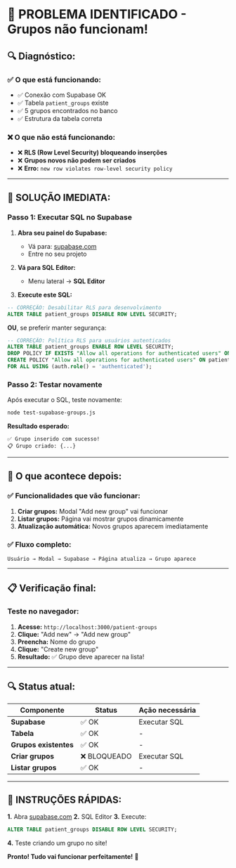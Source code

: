 # 🚨 **PROBLEMA IDENTIFICADO - Grupos não funcionam!**

## 🔍 **Diagnóstico:**

### **✅ O que está funcionando:**
- ✅ Conexão com Supabase OK
- ✅ Tabela `patient_groups` existe
- ✅ 5 grupos encontrados no banco
- ✅ Estrutura da tabela correta

### **❌ O que não está funcionando:**
- ❌ **RLS (Row Level Security) bloqueando inserções**
- ❌ **Grupos novos não podem ser criados**
- ❌ **Erro:** `new row violates row-level security policy`

---

## 🔧 **SOLUÇÃO IMEDIATA:**

### **Passo 1: Executar SQL no Supabase**

1. **Abra seu painel do Supabase:**
   - Vá para: [supabase.com](https://supabase.com)
   - Entre no seu projeto

2. **Vá para SQL Editor:**
   - Menu lateral → **SQL Editor**

3. **Execute este SQL:**

```sql
-- CORREÇÃO: Desabilitar RLS para desenvolvimento
ALTER TABLE patient_groups DISABLE ROW LEVEL SECURITY;
```

**OU**, se preferir manter segurança:

```sql
-- CORREÇÃO: Política RLS para usuários autenticados
ALTER TABLE patient_groups ENABLE ROW LEVEL SECURITY;
DROP POLICY IF EXISTS "Allow all operations for authenticated users" ON patient_groups;
CREATE POLICY "Allow all operations for authenticated users" ON patient_groups
FOR ALL USING (auth.role() = 'authenticated');
```

### **Passo 2: Testar novamente**

Após executar o SQL, teste novamente:

```bash
node test-supabase-groups.js
```

**Resultado esperado:**
```
✅ Grupo inserido com sucesso!
📋 Grupo criado: {...}
```

---

## 🎯 **O que acontece depois:**

### **✅ Funcionalidades que vão funcionar:**

1. **Criar grupos:** Modal "Add new group" vai funcionar
2. **Listar grupos:** Página vai mostrar grupos dinamicamente
3. **Atualização automática:** Novos grupos aparecem imediatamente

### **✅ Fluxo completo:**
```
Usuário → Modal → Supabase → Página atualiza → Grupo aparece
```

---

## 📋 **Verificação final:**

### **Teste no navegador:**
1. **Acesse:** `http://localhost:3000/patient-groups`
2. **Clique:** "Add new" → "Add new group"
3. **Preencha:** Nome do grupo
4. **Clique:** "Create new group"
5. **Resultado:** ✅ Grupo deve aparecer na lista!

---

## 🔍 **Status atual:**

| Componente | Status | Ação necessária |
|------------|--------|-----------------|
| **Supabase** | ✅ OK | Executar SQL |
| **Tabela** | ✅ OK | - |
| **Grupos existentes** | ✅ OK | - |
| **Criar grupos** | ❌ BLOQUEADO | Executar SQL |
| **Listar grupos** | ✅ OK | - |

---

## 🚀 **INSTRUÇÕES RÁPIDAS:**

**1.** Abra [supabase.com](https://supabase.com)
**2.** SQL Editor
**3.** Execute:
```sql
ALTER TABLE patient_groups DISABLE ROW LEVEL SECURITY;
```
**4.** Teste criando um grupo no site!

**Pronto! Tudo vai funcionar perfeitamente!** 🎉

